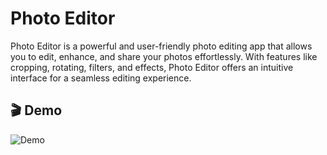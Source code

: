 # Photo Editor

Photo Editor is a powerful and user-friendly photo editing app that allows you to edit, enhance, and share your photos effortlessly. With features like cropping, rotating, filters, and effects, Photo Editor offers an intuitive interface for a seamless editing experience.


## 🎬 Demo
![Demo](https://drive.google.com/file/d/1KbW5y3u-nplHbZQdCcq8nT2pYrvIu4A2/view?usp=drive_link)
